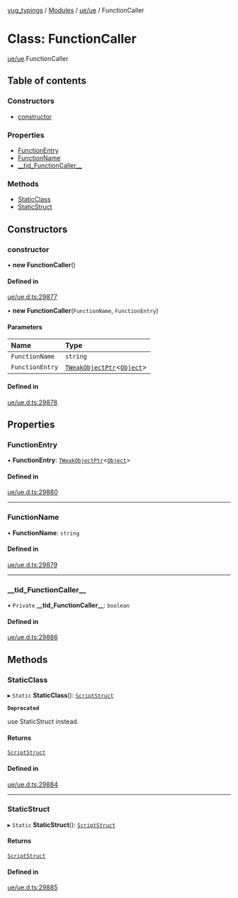 [yug_typings](../README.md) / [Modules](../modules.md) / [ue/ue](../modules/ue_ue.md) / FunctionCaller

# Class: FunctionCaller

[ue/ue](../modules/ue_ue.md).FunctionCaller

## Table of contents

### Constructors

- [constructor](ue_ue.FunctionCaller.md#constructor)

### Properties

- [FunctionEntry](ue_ue.FunctionCaller.md#functionentry)
- [FunctionName](ue_ue.FunctionCaller.md#functionname)
- [\_\_tid\_FunctionCaller\_\_](ue_ue.FunctionCaller.md#__tid_functioncaller__)

### Methods

- [StaticClass](ue_ue.FunctionCaller.md#staticclass)
- [StaticStruct](ue_ue.FunctionCaller.md#staticstruct)

## Constructors

### constructor

• **new FunctionCaller**()

#### Defined in

[ue/ue.d.ts:29877](https://github.com/YugMetaverse/yug_typings/blob/25cad34/ue/ue.d.ts#L29877)

• **new FunctionCaller**(`FunctionName`, `FunctionEntry`)

#### Parameters

| Name | Type |
| :------ | :------ |
| `FunctionName` | `string` |
| `FunctionEntry` | [`TWeakObjectPtr`](../modules/ue_puerts.md#tweakobjectptr)<[`Object`](ue_ue.Object.md)\> |

#### Defined in

[ue/ue.d.ts:29878](https://github.com/YugMetaverse/yug_typings/blob/25cad34/ue/ue.d.ts#L29878)

## Properties

### FunctionEntry

• **FunctionEntry**: [`TWeakObjectPtr`](../modules/ue_puerts.md#tweakobjectptr)<[`Object`](ue_ue.Object.md)\>

#### Defined in

[ue/ue.d.ts:29880](https://github.com/YugMetaverse/yug_typings/blob/25cad34/ue/ue.d.ts#L29880)

___

### FunctionName

• **FunctionName**: `string`

#### Defined in

[ue/ue.d.ts:29879](https://github.com/YugMetaverse/yug_typings/blob/25cad34/ue/ue.d.ts#L29879)

___

### \_\_tid\_FunctionCaller\_\_

• `Private` **\_\_tid\_FunctionCaller\_\_**: `boolean`

#### Defined in

[ue/ue.d.ts:29886](https://github.com/YugMetaverse/yug_typings/blob/25cad34/ue/ue.d.ts#L29886)

## Methods

### StaticClass

▸ `Static` **StaticClass**(): [`ScriptStruct`](ue_ue.ScriptStruct.md)

**`Deprecated`**

use StaticStruct instead.

#### Returns

[`ScriptStruct`](ue_ue.ScriptStruct.md)

#### Defined in

[ue/ue.d.ts:29884](https://github.com/YugMetaverse/yug_typings/blob/25cad34/ue/ue.d.ts#L29884)

___

### StaticStruct

▸ `Static` **StaticStruct**(): [`ScriptStruct`](ue_ue.ScriptStruct.md)

#### Returns

[`ScriptStruct`](ue_ue.ScriptStruct.md)

#### Defined in

[ue/ue.d.ts:29885](https://github.com/YugMetaverse/yug_typings/blob/25cad34/ue/ue.d.ts#L29885)
